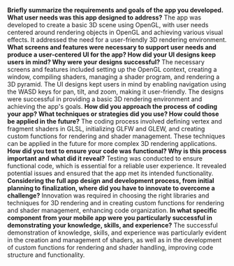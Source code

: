 **Briefly summarize the requirements and goals of the app you developed. What user needs was this app designed to address?**
The app was developed to create a basic 3D scene using OpenGL, with user needs centered around rendering objects in OpenGL and achieving various visual effects. It addressed the need for a user-friendly 3D rendering environment.
**What screens and features were necessary to support user needs and produce a user-centered UI for the app? How did your UI designs keep users in mind? Why were your designs successful?**
The necessary screens and features included setting up the OpenGL context, creating a window, compiling shaders, managing a shader program, and rendering a 3D pyramid. The UI designs kept users in mind by enabling navigation using the WASD keys for pan, tilt, and zoom, making it user-friendly. The designs were successful in providing a basic 3D rendering environment and achieving the app's goals.
**How did you approach the process of coding your app? What techniques or strategies did you use? How could those be applied in the future?**
The coding process involved defining vertex and fragment shaders in GLSL, initializing GLFW and GLEW, and creating custom functions for rendering and shader management. These techniques can be applied in the future for more complex 3D rendering applications.
**How did you test to ensure your code was functional? Why is this process important and what did it reveal?**
Testing was conducted to ensure functional code, which is essential for a reliable user experience. It revealed potential issues and ensured that the app met its intended functionality.
**Considering the full app design and development process, from initial planning to finalization, where did you have to innovate to overcome a challenge?**
Innovation was required in choosing the right libraries and techniques for 3D rendering and in creating custom functions for rendering and shader management, enhancing code organization.
**In what specific component from your mobile app were you particularly successful in demonstrating your knowledge, skills, and experience?**
The successful demonstration of knowledge, skills, and experience was particularly evident in the creation and management of shaders, as well as in the development of custom functions for rendering and shader handling, improving code structure and functionality.
